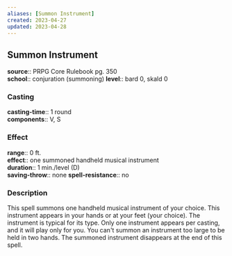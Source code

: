 ```yaml
---
aliases: [Summon Instrument]
created: 2023-04-27
updated: 2023-04-28
---
```


## Summon Instrument

**source**:: PRPG Core Rulebook pg. 350  
**school**:: conjuration (summoning)
**level**:: bard 0, skald 0

### Casting

**casting-time**:: 1 round  
**components**:: V, S

### Effect

**range**:: 0 ft.  
**effect**:: one summoned handheld musical instrument  
**duration**:: 1 min./level (D)  
**saving-throw**:: none
**spell-resistance**:: no

### Description

This spell summons one handheld musical instrument of your choice. This instrument appears in your hands or at your feet (your choice). The instrument is typical for its type. Only one instrument appears per casting, and it will play only for you. You can't summon an instrument too large to be held in two hands. The summoned instrument disappears at the end of this spell.
